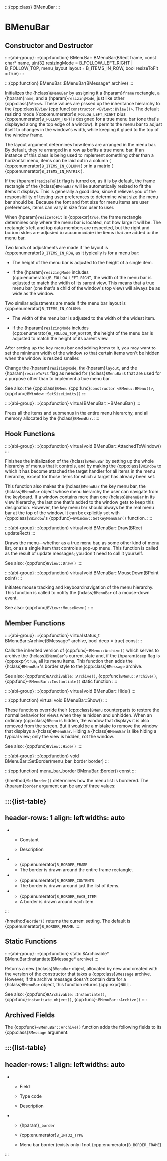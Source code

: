 :::{cpp:class} BMenuBar
:::

# BMenuBar

## Constructor and Destructor

::::{abi-group}
:::{cpp:function} BMenuBar::BMenuBar(BRect frame, const char* name, uint32 resizingMode = B_FOLLOW_LEFT_RIGHT | B_FOLLOW_TOP, menu_layout layout = B_ITEMS_IN_ROW, bool resizeToFit = true)
:::

:::{cpp:function} BMenuBar::BMenuBar(BMessage* archive)
:::

Initializes the {hclass}`BMenuBar` by assigning it a {hparam}`frame`
rectangle, a {hparam}`name`, and a {hparam}`resizingMode`, just like other
{cpp:class}`BView`s. These values are passed up the inheritance hierarchy
to the {cpp:class}`BView` {cpp:func}`constructor <BView::BView()>`. The
default resizing mode ({cpp:enumerator}`B_FOLLOW_LEFT_RIGHT` plus
{cpp:enumerator}`B_FOLLOW_TOP`) is designed for a true menu bar (one that's
displayed along the top edge of a window). It permits the menu bar to
adjust itself to changes in the window's width, while keeping it glued to
the top of the window frame.

The layout argument determines how items are arranged in the menu bar. By
default, they're arranged in a row as befits a true menu bar. If an
instance of this class is being used to implement something other than a
horizontal menu, items can be laid out in a column (
{cpp:enumerator}`B_ITEMS_IN_COLUMN` ) or in a matrix (
{cpp:enumerator}`B_ITEMS_IN_MATRIX` ).

If the {hparam}`resizeToFit` flag is turned on, as it is by default, the
frame rectangle of the {hclass}`BMenuBar` will be automatically resized to
fit the items it displays. This is generally a good idea, since it relieves
you of the responsibility of testing user preferences to determine what
size the menu bar should be. Because the font and font size for menu items
are user preferences, items can vary in size from user to user.

When {hparam}`resizeToFit` is {cpp:expr}`true`, the frame rectangle
determines only where the menu bar is located, not how large it will be.
The rectangle's left and top data members are respected, but the right and
bottom sides are adjusted to accommodate the items that are added to the
menu bar.

Two kinds of adjustments are made if the layout is
{cpp:enumerator}`B_ITEMS_IN_ROW`, as it typically is for a menu bar:

- The height of the menu bar is adjusted to the height of a single item.

- If the {hparam}`resizingMode` includes
{cpp:enumerator}`B_FOLLOW_LEFT_RIGHT`, the width of the menu bar is
adjusted to match the width of its parent view. This means that a true menu
bar (one that's a child of the window's top view) will always be as wide as
the window.

Two similar adjustments are made if the menu bar layout is
{cpp:enumerator}`B_ITEMS_IN_COLUMN`:

- The width of the menu bar is adjusted to the width of the widest item.

- If the {hparam}`resizingMode` includes
{cpp:enumerator}`B_FOLLOW_TOP_BOTTOM`, the height of the menu bar is
adjusted to match the height of its parent view.

After setting up the key menu bar and adding items to it, you may want to
set the minimum width of the window so that certain items won't be hidden
when the window is resized smaller.

Change the {hparam}`resizingMode`, the {hparam}`layout`, and the
{hparam}`resizeToFit` flag as needed for {hclass}`BMenuBar`s that are used
for a purpose other than to implement a true menu bar.

See also: the {cpp:class}`BMenu` {cpp:func}`constructor <BMenu::BMenu()>`,
{cpp:func}`BWindow::SetSizeLimits()`
::::

::::{abi-group}
:::{cpp:function} virtual BMenuBar::~BMenuBar()
:::

Frees all the items and submenus in the entire menu hierarchy, and all
memory allocated by the {hclass}`BMenuBar`.
::::

## Hook Functions

::::{abi-group}
:::{cpp:function} virtual void BMenuBar::AttachedToWindow()
:::

Finishes the initialization of the {hclass}`BMenuBar` by setting up the
whole hierarchy of menus that it controls, and by making the
{cpp:class}`BWindow` to which it has become attached the target handler for
all items in the menu hierarchy, except for those items for which a target
has already been set.

This function also makes the {hclass}`BMenuBar` the key menu bar, the
{hclass}`BMenuBar` object whose menu hierarchy the user can navigate from
the keyboard. If a window contains more than one {hclass}`BMenuBar` in its
view hierarchy, the last one that's added to the window gets to keep this
designation. However, the key menu bar should always be the real menu bar
at the top of the window. It can be explicitly set with
{cpp:class}`BWindow`'s {cpp:func}`~BWindow::SetKeyMenuBar()` function.
::::

::::{abi-group}
:::{cpp:function} virtual void BMenuBar::Draw(BRect updateRect)
:::

Draws the menu—whether as a true menu bar, as some other kind of menu
list, or as a single item that controls a pop-up menu. This function is
called as the result of update messages; you don't need to call it
yourself.

See also: {cpp:func}`BView::Draw()`
::::

::::{abi-group}
:::{cpp:function} virtual void BMenuBar::MouseDown(BPoint point)
:::

Initiates mouse tracking and keyboard navigation of the menu hierarchy.
This function is called to notify the {hclass}`BMenuBar` of a mouse-down
event.

See also: {cpp:func}`BView::MouseDown()`
::::

## Member Functions

::::{abi-group}
:::{cpp:function} virtual status_t BMenuBar::Archive(BMessage* archive, bool deep = true) const
:::

Calls the inherited version of {cpp:func}`~BMenu::Archive()` which serves
to archive the {hclass}`BMenuBar`'s current state and, if the
{hparam}`deep` flag is {cpp:expr}`true`, all its menu items. This function
then adds the {hclass}`BMenuBar`'s border style to the
{cpp:class}`BMessage` archive.

See also: {cpp:func}`BArchivable::Archive()`,
{cpp:func}`BMenu::Archive()`, {cpp:func}`~BMenuBar::Instantiate()` static
function
::::

::::{abi-group}
:::{cpp:function} virtual void BMenuBar::Hide()
:::

:::{cpp:function} virtual void BMenuBar::Show()
:::

These functions override their {cpp:class}`BMenu` counterparts to restore
the normal behavior for views when they're hidden and unhidden. When an
ordinary {cpp:class}`BMenu` is hidden, the window that displays it is also
removed from the screen. But it would be a mistake to remove the window
that displays a {hclass}`BMenuBar`. Hiding a {hclass}`BMenuBar` is like
hiding a typical view; only the view is hidden, not the window.

See also: {cpp:func}`BView::Hide()`
::::

::::{abi-group}
:::{cpp:function} void BMenuBar::SetBorder(menu_bar_border border)
:::

:::{cpp:function} menu_bar_border BMenuBar::Border() const
:::

{hmethod}`SetBorder()` determines how the menu list is bordered. The
{hparam}`border` argument can be any of three values:

:::{list-table}
---
header-rows: 1
align: left
widths: auto
---
-
	- Constant

	- Description

-
	- {cpp:enumerator}`B_BORDER_FRAME`
	- The border is drawn around the entire frame rectangle.
-
	- {cpp:enumerator}`B_BORDER_CONTENTS`
	- The border is drawn around just the list of items.
-
	- {cpp:enumerator}`B_BORDER_EACH_ITEM`
	- A border is drawn around each item.

:::

{hmethod}`Border()` returns the current setting. The default is
{cpp:enumerator}`B_BORDER_FRAME`.
::::

## Static Functions

::::{abi-group}
:::{cpp:function} static BArchivable* BMenuBar::Instantiate(BMessage* archive)
:::

Returns a new {hclass}`BMenuBar` object, allocated by new and created with
the version of the constructor that takes a {cpp:class}`BMessage` archive.
However, if the archive message doesn't contain data for a
{hclass}`BMenuBar` object, this function returns {cpp:expr}`NULL`.

See also: {cpp:func}`BArchivable::Instantiate()`,
{cpp:func}`instantiate_object()`, {cpp:func}`~BMenuBar::Archive()`
::::

## Archived Fields

The {cpp:func}`~BMenuBar::Archive()` function adds the following fields to
its {cpp:class}`BMessage` argument:

:::{list-table}
---
header-rows: 1
align: left
widths: auto
---
-
	- Field

	- Type code

	- Description

-
	- {hparam}`_border`

	- {cpp:enumerator}`B_INT32_TYPE`

	- Menu bar border (exists only if not {cpp:enumerator}`B_BORDER_FRAME`)


:::
